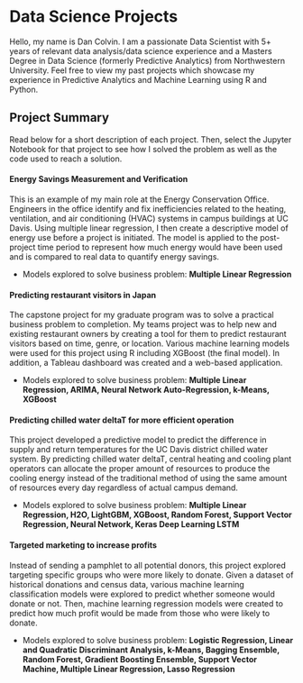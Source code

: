 # Data Science Projects
Hello, my name is Dan Colvin. I am a passionate Data Scientist with 5+ years of relevant data analysis/data science experience and a Masters Degree in Data Science (formerly Predictive Analytics) from Northwestern University. Feel free to view my past projects which showcase my experience in Predictive Analytics and Machine Learning using R and Python.

## Project Summary
Read below for a short description of each project. Then, select the Jupyter Notebook for that project to see how I solved the problem as well as the code used to reach a solution.

#### Energy Savings Measurement and Verification
This is an example of my main role at the Energy Conservation Office. Engineers in the office identify and fix inefficiencies related to the heating, ventilation, and air conditioning (HVAC) systems in campus buildings at UC Davis. Using multiple linear regression, I then create a descriptive model of energy use before a project is initiated. The model is applied to the post-project time period to represent how much energy would have been used and is compared to real data to quantify energy savings.
- Models explored to solve business problem: **Multiple Linear Regression**

#### Predicting restaurant visitors in Japan
The capstone project for my graduate program was to solve a practical business problem to completion. My teams project was to help new and existing restaurant owners by creating a tool for them to predict restaurant visitors based on time, genre, or location. Various machine learning models were used for this project using R including XGBoost (the final model). In addition, a Tableau dashboard was created and a web-based application.
- Models explored to solve business problem: **Multiple Linear Regression, ARIMA, Neural Network Auto-Regression, k-Means, XGBoost**

#### Predicting chilled water deltaT for more efficient operation
This project developed a predictive model to predict the difference in supply and return temperatures for the UC Davis district chilled water system. By predicting chilled water deltaT, central heating and cooling plant operators can allocate the proper amount of resources to produce the cooling energy instead of the traditional method of using the same amount of resources every day regardless of actual campus demand. 
- Models explored to solve business problem: **Multiple Linear Regression, H2O, LightGBM, XGBoost, Random Forest, Support Vector Regression, Neural Network, Keras Deep Learning LSTM**

#### Targeted marketing to increase profits
Instead of sending a pamphlet to all potential donors, this project explored targeting specific groups who were more likely to donate. Given a dataset of historical donations and census data, various machine learning classification models were explored to predict whether someone would donate or not. Then, machine learning regression models were created to predict how much profit would be made from those who were likely to donate. 
- Models explored to solve business problem: **Logistic Regression, Linear and Quadratic Discriminant Analysis, k-Means, Bagging Ensemble, Random Forest, Gradient Boosting Ensemble, Support Vector Machine, Multiple Linear Regression, Lasso Regression**

